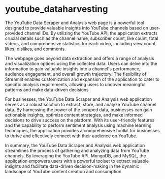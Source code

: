 # youtube_dataharvesting

The YouTube Data Scraper and Analysis web page is a powerful tool designed to provide valuable insights into YouTube channels based on user-provided channel IDs. By utilizing the YouTube API, the application extracts crucial details such as the channel name, subscriber count, like count, total videos, and comprehensive statistics for each video, including view count, likes, dislikes, and comments.

The webpage goes beyond data extraction and offers a range of analysis and visualization options using the collected data. Users can delve into the information to gain valuable insights into a channel's performance, audience engagement, and overall growth trajectory. The flexibility of Streamlit enables customization and expansion of the application to cater to specific analysis requirements, allowing users to uncover meaningful patterns and make data-driven decisions

For businesses, the YouTube Data Scraper and Analysis web application serves as a robust solution to extract, store, and analyze YouTube channel data. By harnessing the power of the scraped data, businesses can gain actionable insights, optimize content strategies, and make informed decisions to drive success on the platform. With its user-friendly features and the capability to perform sentiment analysis using machine learning techniques, the application provides a comprehensive toolkit for businesses to thrive and effectively connect with their audience on YouTube.

In summary, the YouTube Data Scraper and Analysis web application streamlines the process of gathering and analyzing data from YouTube channels. By leveraging the YouTube API, MongoDB, and MySQL, the application empowers users with a powerful toolset to extract valuable insights and facilitate data-driven decision-making in the dynamic landscape of YouTube content creation and consumption.
